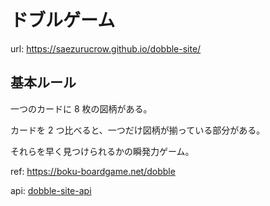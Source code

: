 # ドブルゲーム

url: https://saezurucrow.github.io/dobble-site/

## 基本ルール

一つのカードに 8 枚の図柄がある。

カードを 2 つ比べると、一つだけ図柄が揃っている部分がある。

それらを早く見つけられるかの瞬発力ゲーム。

ref: https://boku-boardgame.net/dobble

api: [dobble-site-api](https://github.com/saezurucrow/dobble-site-api)
